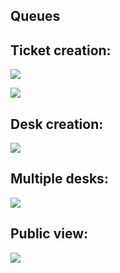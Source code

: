 ## Queues

## Ticket creation:

![](https://firebasestorage.googleapis.com/v0/b/portafolio-ce203.appspot.com/o/creandoTickets.png?alt=media&token=a1d637e3-bb53-4c80-878e-175bbce570a2&_gl=1*gk1l2e*_ga*MTUwMTk1MTYzOC4xNjc2MjkxMTA3*_ga_CW55HF8NVT*MTY5NjQ1NzE0Mi4xMjMuMS4xNjk2NDU3MjA3LjU1LjAuMA..)

![](https://firebasestorage.googleapis.com/v0/b/portafolio-ce203.appspot.com/o/creandoTickets2.png?alt=media&token=b090d208-8c12-48f5-ab07-a71613fa58c1&_gl=1*1p8gmiu*_ga*MTUwMTk1MTYzOC4xNjc2MjkxMTA3*_ga_CW55HF8NVT*MTY5NjQ1NzE0Mi4xMjMuMS4xNjk2NDU3MjE0LjQ4LjAuMA..)

## Desk creation:

![](https://firebasestorage.googleapis.com/v0/b/portafolio-ce203.appspot.com/o/creandoDesk.png?alt=media&token=215ea464-4f24-4a5f-8472-536269b3cd3f&_gl=1*1kvbxif*_ga*MTUwMTk1MTYzOC4xNjc2MjkxMTA3*_ga_CW55HF8NVT*MTY5NjQ1NzE0Mi4xMjMuMS4xNjk2NDU3MjA0LjU4LjAuMA..)

## Multiple desks:

![](https://firebasestorage.googleapis.com/v0/b/portafolio-ce203.appspot.com/o/desks.png?alt=media&token=f0653e39-ab71-4f89-8ad1-fcc41ac03e60&_gl=1*mnhc71*_ga*MTUwMTk1MTYzOC4xNjc2MjkxMTA3*_ga_CW55HF8NVT*MTY5NjQ1NzE0Mi4xMjMuMS4xNjk2NDU3MjA4LjU0LjAuMA..)

## Public view:
![](https://firebasestorage.googleapis.com/v0/b/portafolio-ce203.appspot.com/o/Untitled.png?alt=media&token=b3e8857d-08cb-4783-b1bd-334b9439be21&_gl=1*ay4llw*_ga*MTUwMTk1MTYzOC4xNjc2MjkxMTA3*_ga_CW55HF8NVT*MTY5NzU4NTExNy4xMjYuMS4xNjk3NTg1MTQ1LjMyLjAuMA..)
